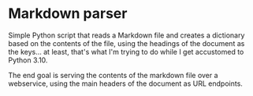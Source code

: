 # Markdown parser

Simple Python script that reads a Markdown file and creates a dictionary based on the contents of the file, using the headings of the document as the keys... at least, that's what I'm trying to do while I get accustomed to Python 3.10.

The end goal is serving the contents of the markdown file over a webservice, using the main headers of the document as URL endpoints.